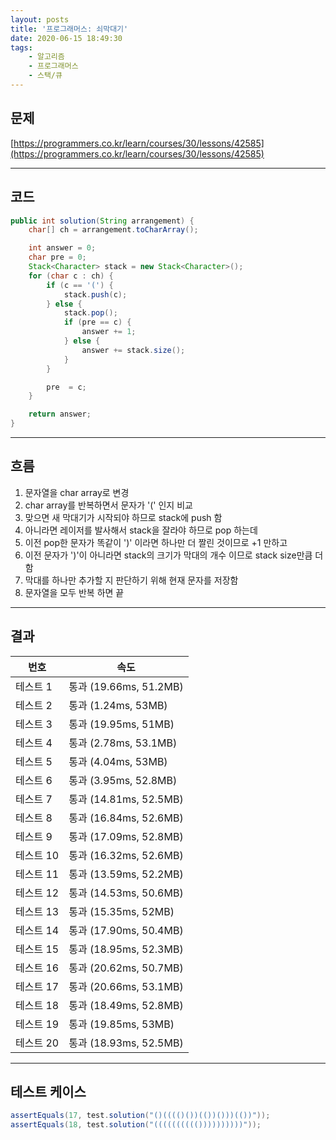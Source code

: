 ```yaml
---
layout: posts
title: '프로그래머스: 쇠막대기'
date: 2020-06-15 18:49:30
tags:
    - 알고리즘
    - 프로그래머스
    - 스택/큐
---
```


## 문제

[https://programmers.co.kr/learn/courses/30/lessons/42585](https://programmers.co.kr/learn/courses/30/lessons/42585)
* * *

## 코드

```java
public int solution(String arrangement) {
    char[] ch = arrangement.toCharArray();

    int answer = 0;
    char pre = 0;
    Stack<Character> stack = new Stack<Character>();
    for (char c : ch) {
        if (c == '(') {
            stack.push(c);
        } else {
            stack.pop();
            if (pre == c) {
                answer += 1;
            } else {
                answer += stack.size();
            }
        }

        pre  = c;
    }

    return answer;
}
```

* * *

## 흐름

1. 문자열을 char array로 변경
2. char array를 반복하면서 문자가 '(' 인지 비교
3. 맞으면 새 막대기가 시작되야 하므로 stack에 push 함
4. 아니라면 레이저를 발사해서 stack을 잘라야 하므로 pop 하는데
5. 이전 pop한 문자가 똑같이 ')' 이라면 하나만 더 짤린 것이므로 +1 만하고
6. 이전 문자가 ')'이 아니라면 stack의 크기가 막대의 개수 이므로 stack size만큼 더함
7. 막대를 하나만 추가할 지 판단하기 위해 현재 문자를 저장함
8. 문자열을 모두 반복 하면 끝

* * *

## 결과

|번호|속도|
|----|----|
|테스트 1 |    통과 (19.66ms, 51.2MB)
|테스트 2 |    통과 (1.24ms, 53MB)
|테스트 3 |    통과 (19.95ms, 51MB)
|테스트 4 |    통과 (2.78ms, 53.1MB)
|테스트 5 |    통과 (4.04ms, 53MB)
|테스트 6 |    통과 (3.95ms, 52.8MB)
|테스트 7 |    통과 (14.81ms, 52.5MB)
|테스트 8 |    통과 (16.84ms, 52.6MB)
|테스트 9 |    통과 (17.09ms, 52.8MB)
|테스트 10 |    통과 (16.32ms, 52.6MB)
|테스트 11 |    통과 (13.59ms, 52.2MB)
|테스트 12 |    통과 (14.53ms, 50.6MB)
|테스트 13 |    통과 (15.35ms, 52MB)
|테스트 14 |    통과 (17.90ms, 50.4MB)
|테스트 15 |    통과 (18.95ms, 52.3MB)
|테스트 16 |    통과 (20.62ms, 50.7MB)
|테스트 17 |    통과 (20.66ms, 53.1MB)
|테스트 18 |    통과 (18.49ms, 52.8MB)
|테스트 19 |    통과 (19.85ms, 53MB)
|테스트 20 |    통과 (18.93ms, 52.5MB)
* * *

## 테스트 케이스

```java
assertEquals(17, test.solution("()(((()())(())()))(())"));
assertEquals(18, test.solution("(((((((((())))))))))"));
```
